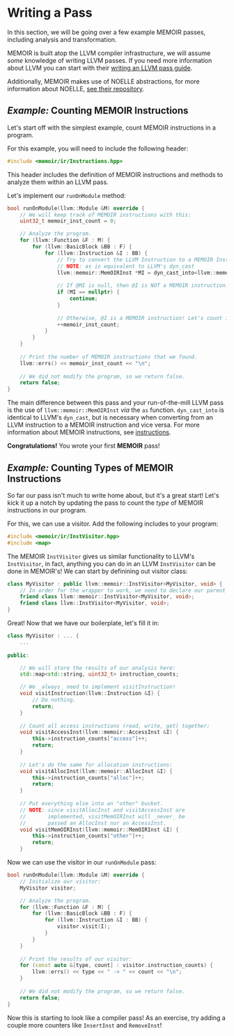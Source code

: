 # Writing a Pass
In this section, we will be going over a few example MEMOIR passes, including analysis and transformation.

MEMOIR is built atop the LLVM compiler infrastructure, we will assume _some_ knowledge of writing LLVM passes.
If you need more information about LLVM you can start with their <a href=https://llvm.org/docs/WritingAnLLVMPass.html target="_blank">writing an LLVM pass guide</a>.

Additionally, MEMOIR makes use of NOELLE abstractions, for more information about NOELLE, <a href=https://github.com/arcana-lab/noelle target="_blank">see their repository</a>.

## _Example:_ Counting MEMOIR Instructions
Let's start off with the simplest example, count MEMOIR instructions in a program.

For this example, you will need to include the following header:
```cpp
#include <memoir/ir/Instructions.hpp>
```
This header includes the definition of MEMOIR instructions and methods to analyze them within an LLVM pass.

Let's implement our `runOnModule` method:
```cpp
bool runOnModule(llvm::Module &M) override {
    // We will keep track of MEMOIR instructions with this:
    uint32_t memoir_inst_count = 0;

    // Analyze the program.
    for (llvm::Function &F : M) {
        for (llvm::BasicBlock &BB : F) {
            for (llvm::Instruction &I : BB) {
                // Try to convert the LLVM Instruction to a MEMOIR Instruction.
                // NOTE: as is equivalent to LLVM's dyn_cast
                llvm::memoir::MemOIRInst *MI = dyn_cast_into<llvm::memoir::MemOIRInst>(&I);
                
                // If @MI is null, then @I is NOT a MEMOIR instruction.
                if (MI == nullptr) {
                    continue;
                }
                
                // Otherwise, @I is a MEMOIR instruction! Let's count it:
                ++memoir_inst_count;
            }
        }
    }
    
    // Print the number of MEMOIR instructions that we found.
    llvm::errs() << memoir_inst_count << "\n";
    
    // We did not modify the program, so we return false.
    return false;
}
```

The main difference between this pass and your run-of-the-mill LLVM pass is the use of `llvm::memoir::MemOIRInst` _via_ the `as` function.
`dyn_cast_into` is identical to LLVM's `dyn_cast`, but is necessary when converting from an LLVM instruction to a MEMOIR instruction and vice versa.
For more information about MEMOIR instructions, see [instructions](/compiler/instructions.md).

**Congratulations!** You wrote your first **MEMOIR** pass!


## _Example:_ Counting Types of MEMOIR Instructions
So far our pass isn't much to write home about, but it's a great start!
Let's kick it up a notch by updating the pass to count the _type_ of MEMOIR instructions in our program.

For this, we can use a visitor.
Add the following includes to your program:
```cpp
#include <memoir/ir/InstVisitor.hpp>
#include <map>
```

The MEMOIR `InstVisitor` gives us similar functionality to LLVM's `InstVisitor`, in fact, anything you can do in an LLVM `InstVisitor` can be done in MEMOIR's!
We can start by definining out visitor class:
```cpp
class MyVisitor : public llvm::memoir::InstVisitor<MyVisitor, void> {
    // In order for the wrapper to work, we need to declare our parent classes as friends.
    friend class llvm::memoir::InstVisitor<MyVisitor, void>;
    friend class llvm::InstVisitor<MyVisitor, void>;
}
```

Great! Now that we have our boilerplate, let's fill it in:
```cpp
class MyVisitor : ... {
    ...
    
public:

    // We will store the results of our analysis here:
    std::map<std::string, uint32_t> instruction_counts;

    // We _always_ need to implement visitInstruction!
    void visitInstruction(llvm::Instruction &I) {
        // Do nothing.
        return;
    }
    
    // Count all access instructions (read, write, get) together:
    void visitAccessInst(llvm::memoir::AccessInst &I) {
        this->instruction_counts["access"]++;
        return;
    }
    
    // Let's do the same for allocation instructions:
    void visitAllocInst(llvm::memoir::AllocInst &I) {
        this->instruction_counts["alloc"]++;
        return;
    }
    
    // Put everything else into an "other" bucket.
    // NOTE: since visitAllocInst and visitAccessInst are 
    //       implemented, visitMemOIRInst will _never_ be
    //       passed an AllocInst nor an AccessInst.
    void visitMemOIRInst(llvm::memoir::MemOIRInst &I) {
        this->instruction_counts["other"]++;
        return;
    }
```

Now we can use the visitor in our `runOnModule` pass:
```cpp
bool runOnModule(llvm::Module &M) override {
    // Initialize our visitor:
    MyVisitor visitor;

    // Analyze the program.
    for (llvm::Function &F : M) {
        for (llvm::BasicBlock &BB : F) {
            for (llvm::Instruction &I : BB) {
                visitor.visit(I);
            }
        }
    }
    
    // Print the results of our visitor:
    for (const auto &[type, count] : visitor.instruction_counts) {
        llvm::errs() << type << " -> " << count << "\n";
    }
    
    // We did not modify the program, so we return false.
    return false;
}
```

Now this is starting to look like a compiler pass!
As an exercise, try adding a couple more counters like `InsertInst` and `RemoveInst`!

